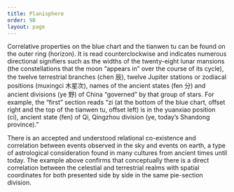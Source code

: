 ```yaml
---
title: Planisphere
order: 98
layout: page
---
```


Correlative properties on the blue chart and the tianwen tu can be found on the outer ring (horizon). It is read counterclockwise and indicates numerous directional signifiers such as the widths of the twenty-eight lunar mansions (the constellations that the moon “appears in” over the course of its cycle), the twelve terrestrial branches (chen 辰), twelve Jupiter stations or zodiacal positions (muxingci  木星次), names of the ancient states (fen 分) and ancient divisions (ye 野) of China “governed” by that group of stars. For example, the “first” section reads “zi (at the bottom of the blue chart, offset right and the top of the tianwen tu, offset left) is in the yuanxiao position (ci), ancient state (fen) of Qi, Qingzhou division (ye, today’s Shandong province).”

There is an accepted and understood relational co-existence and correlation between events observed in the sky and events on earth, a type of astrological consideration found in many cultures from ancient times until today. The example above confirms that conceptually there is a direct correlation between the celestial and terrestrial realms with spatial coordinates for both presented side by side in the same pie-section division. 
